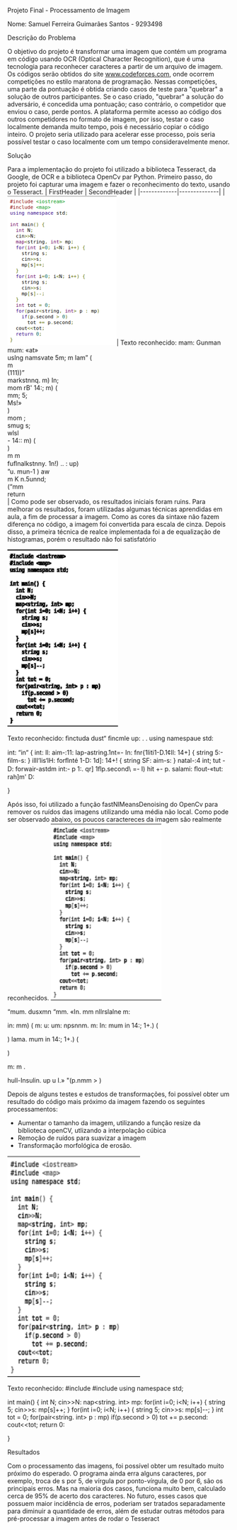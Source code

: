 Projeto Final - Processamento de Imagem

Nome: Samuel Ferreira Guimarães Santos - 9293498

Descrição do Problema

O objetivo do projeto é transformar uma imagem que contém um programa em código usando OCR (Optical Character Recognition), que é uma tecnologia para reconhecer caracteres a partir de um arquivo de imagem. Os códigos serão obtidos do site www.codeforces.com, onde ocorrem competições no estilo maratona de programação. 	Nessas competições, uma parte da pontuação é obtida criando casos de teste para "quebrar" a solução de outros participantes. Se o caso criado, "quebrar" a solução do adversário, é concedida uma pontuação; caso contrário, o competidor que enviou o caso, perde pontos. A plataforma permite acesso ao código dos outros competidores no formato de imagem, por isso, testar o caso localmente demanda muito tempo, pois é necessário copiar o código inteiro. O projeto seria utilizado para acelerar esse processo, pois seria possível testar o caso localmente com um tempo consideravelmente menor.

Solução

Para a implementação do projeto foi utilizado a biblioteca Tesseract, da Google, de OCR e a biblioteca OpenCv par Python.
Primeiro passo, do projeto foi capturar uma imagem e fazer o reconhecimento do texto, usando o Tesseract.
| FirstHeader | SecondHeader |
|-------------|--------------|
|<img src="images/sample2.png">| Texto reconhecido:
	mam: Gunman
  mum: «at»  
  uslng namsvate 5m;
  m lam” (  
	m  
	(111))”  
	markstnnq. m) In;  
	mom rB' 14:; m) (  
	mm; 5;  
	Ms!»  
	)  
	mom ;  
	smug s;  
	wlsl  
	- 14:: m) (  
	)  
	m m  
	fuﬂnalkstnny. 1n!) .. : up)  
	”u. mun-1 ) aw  
	m K n.5unnd;  
	(“mm  
	return  
 |
 Como pode ser observado, os resultados iniciais foram ruins. Para melhorar os resultados, foram utilizadas algumas técnicas aprendidas em aula, a fim de processar a imagem. 
	Como as cores da sintaxe não fazem diferença no código, a imagem foi convertida para escala de cinza. Depois disso, a primeira técnica de realce implementada foi a de equalização de histogramas, porém o resultado não foi satisfatório
  
  
  <img src="images/equalization.png" width="250px" height="400px">
  <p> Texto reconhecido: 
  ﬁnctuda dust“
ﬁncmle up: . .
using namespaue std:

int: “in“ {
int: ll:
aim-:11:
lap-astring.1nt=- In:
fnr{1liti1-D.1¢ll: 14+] {
string 5:-
ﬁlm-s:
} illl‘lis‘lH:
forﬂnté 1-D: 1d]: 14+! {
string SF:
aim-s:
} natal-:4
int; tut - D:
forwair-astdm int:- p 1:. qr]
1ﬂp.second\ =- I)
hit +- p. salami:
ﬂout-«tut:
rah]m' D:

}
</p>

Após isso, foi utilizado a função fastNlMeansDenoising do OpenCv para remover os ruídos das imagens utilizando uma média não local. Como pode ser observado abaixo, os poucos caractereces da imagem são realmente reconhecidos.
  <img src="images/denoising.png" width="250px" height="400px">

<p>
“mum. dusxmn
“mm. «In.
mm nllrslalne m:

in: mm) (
m: u:
um:
npsnnm. m: In:
mum in 14:; 1+.) (

   
 

) lama.
mum in 14:; 1+.) (

)

m: m .

hull-Insulin. up u I.»
"(p.nmm > )
</p>

Depois de alguns testes e estudos de transformações, foi possível obter um resultado do código mais próximo da imagem fazendo os seguintes processamentos:
  - Aumentar o tamanho da imagem, utilizando a função resize da biblioteca openCV, utlizando a interpolação cúbica
  - Remoção de ruídos para suavizar a imagem
  - Transformação morfológica de erosão.
  
  <img src="images_output/sample2.png" width="300px" height="500px">
  <p>
  Texto reconhecido:
  #include <iostream>
#include <map>
using namespace std;

int main() {
int N;
cin>>N:
nap<string. int> mp:
for(int i=0; i<N; i++) {
string 5;
cin>>s:
mp[s]++;
}
for(int i=0; i<N; i++) {
string 5;
cin>>s:
mp[s]--;
}
int tot = 0;
for(pair<string. int> p : mp)
if(p.second > 0)
tot += p.second:
cout<<tot;
return 0:

}
</p>

Resultados

Com o processamento das imagens, foi possível obter um resultado muito próximo do esperado. O programa ainda erra alguns caracteres, por exemplo, troca de s por 5, de vírgula por ponto-vírgula, de 0 por 6, são os principais erros. Mas na maioria dos casos, funciona muito bem, calculado cerca de 95% de acerto dos caracteres.
No futuro, esses casos que possuem maior incidência de erros, poderiam ser tratados separadamente para diminuir a quantidade  de erros, além de estudar outras métodos para pré-processar a imagem antes de rodar o Tesseract
